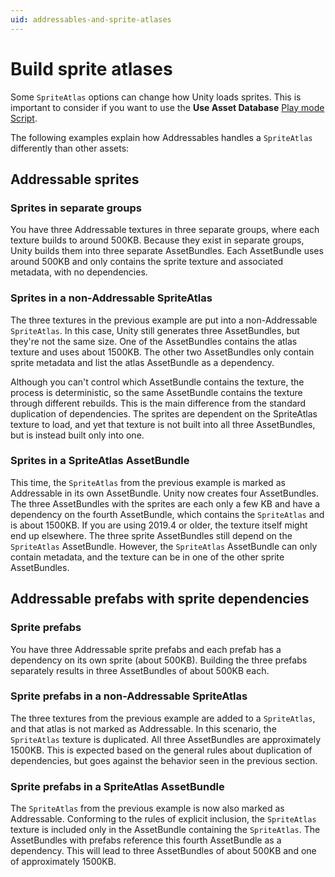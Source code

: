 ```yaml
---
uid: addressables-and-sprite-atlases
---
```


# Build sprite atlases

Some `SpriteAtlas` options can change how Unity loads sprites. This is important to consider if you want to use the **Use Asset Database** [Play mode Script](xref:addressables-groups-window).

The following examples explain how Addressables handles a `SpriteAtlas` differently than other assets:

## Addressable sprites 

### Sprites in separate groups

You have three Addressable textures in three separate groups, where each texture builds to around 500KB. Because they exist in separate groups, Unity builds them into three separate AssetBundles. Each AssetBundle uses around 500KB and only contains the sprite texture and associated metadata, with no dependencies.

### Sprites in a non-Addressable SpriteAtlas

The three textures in the previous example are put into a non-Addressable `SpriteAtlas`. In this case, Unity still generates three AssetBundles, but they're not the same size. One of the AssetBundles contains the atlas texture and uses about 1500KB. The other two AssetBundles only contain sprite metadata and list the atlas AssetBundle as a dependency. 

Although you can't control which AssetBundle contains the texture, the process is deterministic, so the same AssetBundle contains the texture through different rebuilds. This is the main difference from the standard duplication of dependencies. The sprites are dependent on the SpriteAtlas texture to load, and yet that texture is not built into all three AssetBundles, but is instead built only into one.

### Sprites in a SpriteAtlas AssetBundle

This time, the `SpriteAtlas` from the previous example is marked as Addressable in its own AssetBundle. Unity now creates four AssetBundles. The three AssetBundles with the sprites are each only a few KB and have a dependency on the fourth AssetBundle, which contains the `SpriteAtlas` and is about 1500KB. If you are using 2019.4 or older, the texture itself might end up elsewhere. The three sprite AssetBundles still depend on the `SpriteAtlas` AssetBundle. However, the `SpriteAtlas` AssetBundle can only contain metadata, and the texture can be in one of the other sprite AssetBundles.

## Addressable prefabs with sprite dependencies 

### Sprite prefabs

You have three Addressable sprite prefabs and each prefab has a dependency on its own sprite (about 500KB). Building the three prefabs separately results in three AssetBundles of about 500KB each.

### Sprite prefabs in a non-Addressable SpriteAtlas

The three textures from the previous example are added to a `SpriteAtlas`, and that atlas is not marked as Addressable. In this scenario, the `SpriteAtlas` texture is duplicated. All three AssetBundles are approximately 1500KB. This is expected based on the general rules about duplication of dependencies, but goes against the behavior seen in the previous section.

### Sprite prefabs in a SpriteAtlas AssetBundle

The `SpriteAtlas` from the previous example is now also marked as Addressable. Conforming to the rules of explicit inclusion, the `SpriteAtlas` texture is included only in the AssetBundle containing the `SpriteAtlas`. The AssetBundles with prefabs reference this fourth AssetBundle as a dependency. This will lead to three AssetBundles of about 500KB and one of approximately 1500KB.
